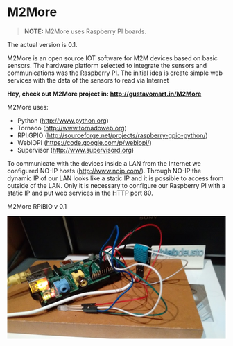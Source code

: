 M2More
======

> **NOTE:** M2More uses Raspberry PI boards.

The actual version is 0.1.

M2More is an open source IOT software for M2M devices based on basic sensors.
The hardware platform selected to integrate the sensors and communications was the Raspberry PI.
The initial idea is create simple web services with the data of the sensors to read via Internet

**Hey, check out M2More project in: <http://gustavomart.in/M2More>**

M2More uses:
- Python (http://www.python.org)
- Tornado (http://www.tornadoweb.org)
- RPI.GPIO (http://sourceforge.net/projects/raspberry-gpio-python/)
- WebIOPI (https://code.google.com/p/webiopi/)
- Supervisor (http://www.supervisord.org)

To communicate with the devices inside a LAN from the Internet we configured NO-IP hosts (http://www.noip.com/).
Through NO-IP the dynamic IP of our LAN looks like a static IP and it is possible to access from outside of the LAN.
Only it is necessary to configure our Raspberry PI with a static IP and put web services in the HTTP port 80.

M2More RPiBIO v 0.1

![RPiBIOv01](https://raw.githubusercontent.com/gmartinvela/M2More/master/utils/images/RPiBIOv01.jpg)
